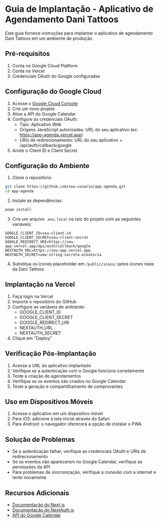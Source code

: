 # Guia de Implantação - Aplicativo de Agendamento Dani Tattoos

Este guia fornece instruções para implantar o aplicativo de agendamento Dani Tattoos em um ambiente de produção.

## Pré-requisitos

1. Conta no Google Cloud Platform
2. Conta na Vercel
3. Credenciais OAuth do Google configuradas

## Configuração do Google Cloud

1. Acesse o [Google Cloud Console](https://console.cloud.google.com/)
2. Crie um novo projeto
3. Ative a API do Google Calendar
4. Configure as credenciais OAuth:
   - Tipo: Aplicativo Web
   - Origens JavaScript autorizadas: URL do seu aplicativo (ex: https://app-agenda.vercel.app)
   - URIs de redirecionamento: URL do seu aplicativo + /api/auth/callback/google
5. Anote o Client ID e Client Secret

## Configuração do Ambiente

1. Clone o repositório:
```bash
git clone https://github.com/seu-usuario/app-agenda.git
cd app-agenda
```

2. Instale as dependências:
```bash
pnpm install
```

3. Crie um arquivo `.env.local` na raiz do projeto com as seguintes variáveis:
```
GOOGLE_CLIENT_ID=seu-client-id
GOOGLE_CLIENT_SECRET=seu-client-secret
GOOGLE_REDIRECT_URI=https://seu-app.vercel.app/api/auth/callback/google
NEXTAUTH_URL=https://seu-app.vercel.app
NEXTAUTH_SECRET=uma-string-secreta-aleatoria
```

4. Substitua os ícones placeholder em `/public/icons/` pelos ícones reais da Dani Tattoos

## Implantação na Vercel

1. Faça login na Vercel
2. Importe o repositório do GitHub
3. Configure as variáveis de ambiente:
   - GOOGLE_CLIENT_ID
   - GOOGLE_CLIENT_SECRET
   - GOOGLE_REDIRECT_URI
   - NEXTAUTH_URL
   - NEXTAUTH_SECRET
4. Clique em "Deploy"

## Verificação Pós-Implantação

1. Acesse a URL do aplicativo implantado
2. Verifique se a autenticação com o Google funciona corretamente
3. Teste a criação de agendamentos
4. Verifique se os eventos são criados no Google Calendar
5. Teste a geração e compartilhamento de comprovantes

## Uso em Dispositivos Móveis

1. Acesse o aplicativo em um dispositivo móvel
2. Para iOS: adicione à tela inicial através do Safari
3. Para Android: o navegador oferecerá a opção de instalar o PWA

## Solução de Problemas

- Se a autenticação falhar, verifique as credenciais OAuth e URIs de redirecionamento
- Se os eventos não aparecerem no Google Calendar, verifique as permissões da API
- Para problemas de sincronização, verifique a conexão com a internet e tente novamente

## Recursos Adicionais

- [Documentação do Next.js](https://nextjs.org/docs)
- [Documentação do NextAuth.js](https://next-auth.js.org/getting-started/introduction)
- [API do Google Calendar](https://developers.google.com/calendar/api/guides/overview)
